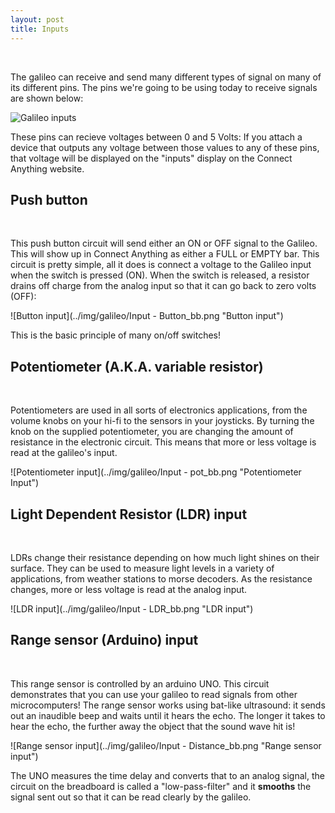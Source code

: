 ```yaml
---
layout: post
title: Inputs
---
```


<br>

The galileo can receive and send many different types of signal on many of its different pins. The pins we're going to be using today to receive signals are shown below:


![Galileo inputs](../img/galileo/galileo_inputs.png "Galileo inputs")


These pins can recieve voltages between 0 and 5 Volts: If you attach a device that outputs any voltage between those values to any of these pins, that voltage will be displayed on the "inputs" display on the Connect Anything website.

## Push button
<br>

This push button circuit will send either an ON or OFF signal to the Galileo. This will show up in Connect Anything as either a FULL or EMPTY bar. This circuit is pretty simple, all it does is connect a voltage to the Galileo input when the switch is pressed (ON). When the switch is released, a resistor drains off charge from the analog input so that it can go back to zero volts (OFF): 


![Button input](../img/galileo/Input - Button_bb.png "Button input")


This is the basic principle of many on/off switches!


## Potentiometer (A.K.A. variable resistor)
<br>

Potentiometers are used in all sorts of electronics applications, from the volume knobs on your hi-fi to the sensors in your joysticks. By turning the knob on the supplied potentiometer, you are changing the amount of resistance in the electronic circuit. This means that more or less voltage is read at the galileo's input.

![Potentiometer input](../img/galileo/Input - pot_bb.png "Potentiometer Input")

## Light Dependent Resistor (LDR) input
<br>

LDRs change their resistance depending on how much light shines on their surface. They can be used to measure light levels in a variety of applications, from weather stations to morse decoders. As the resistance changes, more or less voltage is read at the analog input.


![LDR input](../img/galileo/Input - LDR_bb.png "LDR input")


## Range sensor (Arduino) input
<br>

This range sensor is controlled by an arduino UNO. This circuit demonstrates that you can use your galileo to read signals from other microcomputers! The range sensor works using bat-like ultrasound: it sends out an inaudible beep and waits until it hears the echo. The longer it takes to hear the echo, the further away the object that the sound wave hit is!


![Range sensor input](../img/galileo/Input - Distance_bb.png "Range sensor input")


The UNO measures the time delay and converts that to an analog signal, the circuit on the breadboard is called a "low-pass-filter" and it **smooths** the signal sent out so that it can be read clearly by the galileo.